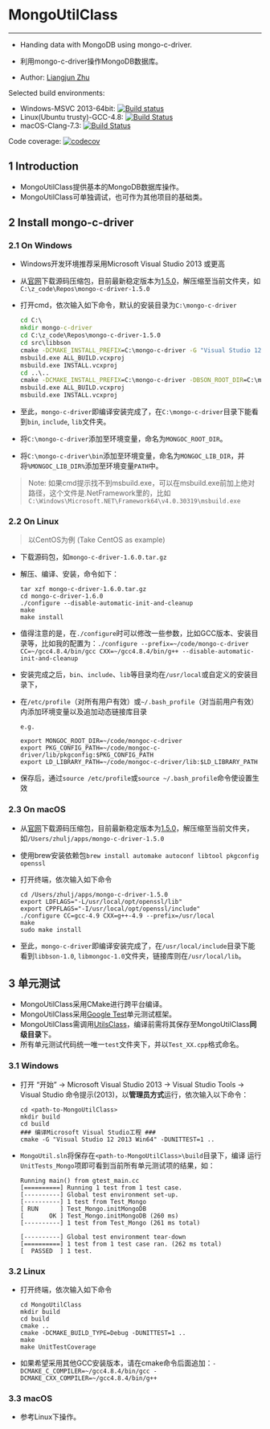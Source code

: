 # MongoUtilClass
----------------

+ Handing data with MongoDB using mongo-c-driver.

+ 利用mongo-c-driver操作MongoDB数据库。

+ Author: [Liangjun Zhu](http://zhulj.net)

Selected build environments:

+ Windows-MSVC 2013-64bit: [![Build status](https://ci.appveyor.com/api/projects/status/b3eu2hfca1mte3ta?svg=true)](https://ci.appveyor.com/project/lreis-2415/mongoutilclass)
+ Linux(Ubuntu trusty)-GCC-4.8: [![Build Status](http://badges.herokuapp.com/travis/lreis2415/MongoUtilClass?branch=master&env=BUILD_NAME=linux_gcc48&label=linux_gcc48)](https://travis-ci.org/lreis2415/MongoUtilClass)
+ macOS-Clang-7.3: [![Build Status](http://badges.herokuapp.com/travis/lreis2415/MongoUtilClass?branch=master&env=BUILD_NAME=osx_xcode&label=osx_clang)](https://travis-ci.org/lreis2415/MongoUtilClass)

Code coverage: [![codecov](https://codecov.io/gh/lreis2415/MongoUtilClass/branch/master/graph/badge.svg)](https://codecov.io/gh/lreis2415/MongoUtilClass)

## 1 Introduction
+ MongoUtilClass提供基本的MongoDB数据库操作。
+ MongoUtilClass可单独调试，也可作为其他项目的基础类。

## 2 Install mongo-c-driver

### 2.1 On Windows
+ Windows开发环境推荐采用Microsoft Visual Studio 2013 或更高
+ 从[官网](http://mongoc.org/ "mongo-c-driver-download")下载源码压缩包，目前最新稳定版本为[1.5.0](https://github.com/mongodb/mongo-c-driver/releases/download/1.5.0/mongo-c-driver-1.5.0.tar.gz "mongo-c-driver-1.5.0")，解压缩至当前文件夹，如`C:\z_code\Repos\mongo-c-driver-1.5.0`
+ 打开cmd，依次输入如下命令，默认的安装目录为`C:\mongo-c-driver`

	```bat
	cd C:\
	mkdir mongo-c-driver
	cd C:\z_code\Repos\mongo-c-driver-1.5.0
	cd src\libbson
	cmake -DCMAKE_INSTALL_PREFIX=C:\mongo-c-driver -G "Visual Studio 12 2013 Win64"
	msbuild.exe ALL_BUILD.vcxproj
	msbuild.exe INSTALL.vcxproj
	cd ..\..
	cmake -DCMAKE_INSTALL_PREFIX=C:\mongo-c-driver -DBSON_ROOT_DIR=C:\mongo-c-driver -G "Visual Studio 12 2013 Win64"
	msbuild.exe ALL_BUILD.vcxproj
	msbuild.exe INSTALL.vcxproj
	```

+ 至此，`mongo-c-driver`即编译安装完成了，在`C:\mongo-c-driver`目录下能看到`bin`, `include`, `lib`文件夹。
+ 将`C:\mongo-c-driver`添加至环境变量，命名为`MONGOC_ROOT_DIR`。
+ 将`C:\mongo-c-driver\bin`添加至环境变量，命名为`MONGOC_LIB_DIR`，并将`%MONGOC_LIB_DIR%`添加至环境变量`PATH`中。

> Note: 如果cmd提示找不到msbuild.exe，可以在msbuild.exe前加上绝对路径，这个文件是.NetFramework里的，比如`C:\Windows\Microsoft.NET\Framework64\v4.0.30319\msbuild.exe`

### 2.2 On Linux

> 以CentOS为例 (Take CentOS as example)

+ 下载源码包，如`mongo-c-driver-1.6.0.tar.gz`
+ 解压、编译、安装，命令如下：

	```shell
	tar xzf mongo-c-driver-1.6.0.tar.gz
	cd mongo-c-driver-1.6.0
	./configure --disable-automatic-init-and-cleanup
	make
	make install
	```

+ 值得注意的是，在`./configure`时可以修改一些参数，比如GCC版本、安装目录等，比如我的配置为：`./configure --prefix=~/code/mongo-c-driver CC=~/gcc4.8.4/bin/gcc CXX=~/gcc4.8.4/bin/g++ --disable-automatic-init-and-cleanup`
+ 安装完成之后，`bin`、`include`、`lib`等目录均在`/usr/local`或自定义的安装目录下，
+ 在`/etc/profile`（对所有用户有效）或`~/.bash_profile`（对当前用户有效）内添加环境变量以及追加动态链接库目录

	```shell
	e.g.
	
	export MONGOC_ROOT_DIR=~/code/mongoc-c-driver
	export PKG_CONFIG_PATH=~/code/mongoc-c-driver/lib/pkgconfig:$PKG_CONFIG_PATH
	export LD_LIBRARY_PATH=~/code/mongoc-c-driver/lib:$LD_LIBRARY_PATH
	```

+ 保存后，通过`source /etc/profile`或`source ~/.bash_profile`命令使设置生效


### 2.3 On macOS
+ 从[官网](http://mongoc.org/ "mongo-c-driver-download")下载源码压缩包，目前最新稳定版本为[1.5.0](https://github.com/mongodb/mongo-c-driver/releases/download/1.5.0/mongo-c-driver-1.5.0.tar.gz "mongo-c-driver-1.5.0")，解压缩至当前文件夹，如`/Users/zhulj/apps/mongo-c-driver-1.5.0`
+ 使用brew安装依赖包`brew install automake autoconf libtool pkgconfig openssl`
+ 打开终端，依次输入如下命令
	```shell
	cd /Users/zhulj/apps/mongo-c-driver-1.5.0
	export LDFLAGS="-L/usr/local/opt/openssl/lib"
	export CPPFLAGS="-I/usr/local/opt/openssl/include"
	./configure CC=gcc-4.9 CXX=g++-4.9 --prefix=/usr/local
	make
	sudo make install
	```

+ 至此，`mongo-c-driver`即编译安装完成了，在`/usr/local/include`目录下能看到`libbson-1.0`, `libmongoc-1.0`文件夹，链接库则在`/usr/local/lib`。

## 3 单元测试
+ MongoUtilClass采用CMake进行跨平台编译。
+ MongoUtilClass采用[Google Test](https://github.com/google/googletest)单元测试框架。
+ MongoUtilClass需调用[UtilsClass](https://github.com/lreis2415/UtilsClass)，编译前需将其保存至MongoUtilClass**同级目录**下。
+ 所有单元测试代码统一唯一`test`文件夹下，并以`Test_XX.cpp`格式命名。

### 3.1 Windows
+ 打开 “开始” -> Microsoft Visual Studio 2013 -> Visual Studio Tools -> Visual Studio 命令提示(2013)，以**管理员方式**运行，依次输入以下命令：
	
	```shell
	cd <path-to-MongoUtilClass>
	mkdir build
	cd build
	### 编译Microsoft Visual Studio工程 ###
	cmake -G "Visual Studio 12 2013 Win64" -DUNITTEST=1 ..
	```
	
+ `MongoUtil.sln`将保存在`<path-to-MongoUtilClass>\build`目录下，编译
运行`UnitTests_Mongo`项即可看到当前所有单元测试项的结果，如：

    ```shell
    Running main() from gtest_main.cc
    [==========] Running 1 test from 1 test case.
    [----------] Global test environment set-up.
    [----------] 1 test from Test_Mongo
    [ RUN      ] Test_Mongo.initMongoDB
    [       OK ] Test_Mongo.initMongoDB (260 ms)
    [----------] 1 test from Test_Mongo (261 ms total)
    
    [----------] Global test environment tear-down
    [==========] 1 test from 1 test case ran. (262 ms total)
    [  PASSED  ] 1 test.
    ```

### 3.2 Linux
+ 打开终端，依次输入如下命令

	```shell
	cd MongoUtilClass
	mkdir build
	cd build
	cmake ..
	cmake -DCMAKE_BUILD_TYPE=Debug -DUNITTEST=1 ..
    make
    make UnitTestCoverage
	```

+ 如果希望采用其他GCC安装版本，请在cmake命令后面追加：`-DCMAKE_C_COMPILER=~/gcc4.8.4/bin/gcc -DCMAKE_CXX_COMPILER=~/gcc4.8.4/bin/g++`

### 3.3 macOS

+ 参考Linux下操作。


